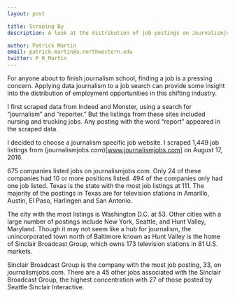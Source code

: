 ```yaml
---
layout: post

title: Scraping By
description: A look at the distribution of job postings on Journalismjobs.com

author: Patrick Martin
email: patrick.martin@u.northwestern.edu
twitter: P_R_Martin
---
```

For anyone about to finish journalism school, finding a job is a pressing concern. Applying data journalism to a job search can provide some insight into the distribution of employment opportunities in this shifting industry. 

I first scraped data from Indeed and Monster, using a search for “journalism” and “reporter.” But the listings from these sites included nursing and trucking jobs.  Any posting with the word “report” appeared in the scraped data. 

I decided to choose a journalism specific job website. I scraped 1,449 job listings from (journalismjobs.com)[www.journalismjobs.com] on August 17, 2016. 

675 companies listed jobs on journalismjobs.com. Only 24 of these companies had 10 or more positions listed. 494 of the companies only had one job listed. Texas is the state with the most job listings at 111. The majority of the postings in Texas are for television stations in Amarillo, Austin, El Paso, Harlingen and San Antonio. 

The city with the most listings is Washington D.C. at 53. Other cities with a large number of postings include New York, Seattle, and Hunt Valley, Maryland. Though it may not seem like a hub for journalism, the unincorporated town north of Baltimore known as Hunt Valley is the home of Sinclair Broadcast Group, which owns 173 television stations in 81 U.S. markets. 

Sinclair Broadcast Group is the company with the most job posting, 33, on journalismjobs.com. There are a 45 other jobs associated with the Sinclair Broadcast Group, the highest concentration with 27 of those posted by Seattle Sinclair Interactive.   
